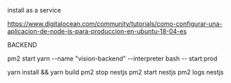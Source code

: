 
install as a service

https://www.digitalocean.com/community/tutorials/como-configurar-una-aplicacion-de-node-js-para-produccion-en-ubuntu-18-04-es



BACKEND

pm2 start yarn --name "vision-backend" --interpreter bash -- start:prod

yarn install && yarn build
pm2 stop nestjs
pm2 start nestjs
pm2 logs nestjs
